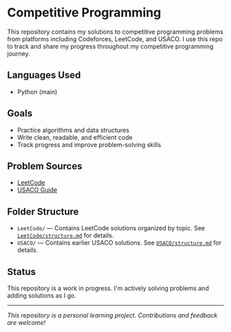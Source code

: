 # Competitive Programming

This repository contains my solutions to competitive programming problems from platforms including Codeforces, LeetCode, and USACO. I use this repo to track and share my progress throughout my competitive programming journey.

## Languages Used

- Python (main)

## Goals

- Practice algorithms and data structures
- Write clean, readable, and efficient code
- Track progress and improve problem-solving skills

## Problem Sources

- [LeetCode](https://leetcode.com/problemset/)
- [USACO Guide](https://usaco.guide/dashboard)

## Folder Structure

- `LeetCode/` — Contains LeetCode solutions organized by topic. See [`LeetCode/structure.md`](LeetCode/structure.md) for details.  
- `USACO/` — Contains earlier USACO solutions. See [`USACO/structure.md`](USACO/structure.md) for details.

## Status

This repository is a work in progress. I'm actively solving problems and adding solutions as I go.

---

*This repository is a personal learning project. Contributions and feedback are welcome!*
